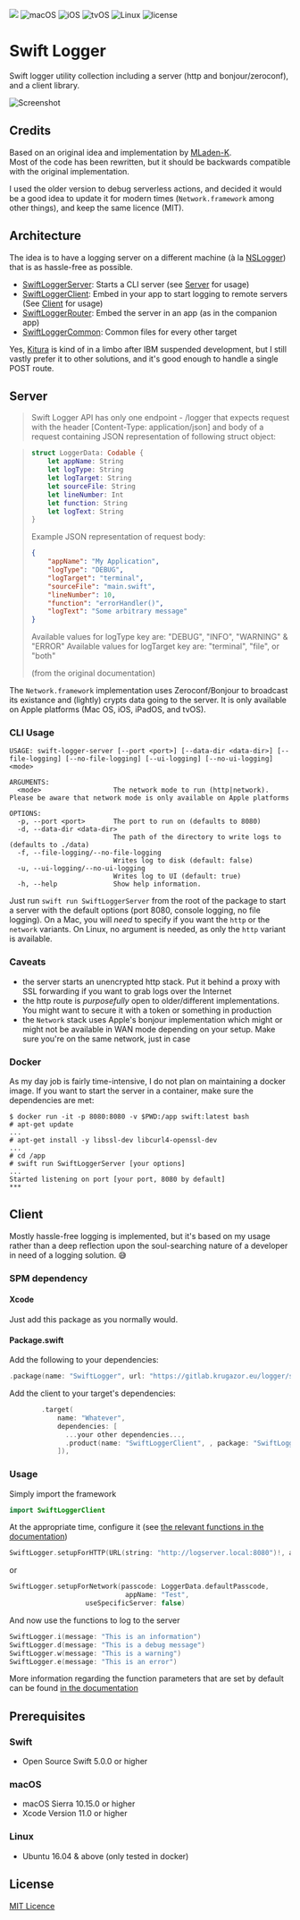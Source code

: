![](https://img.shields.io/badge/Swift-5.0-orange.svg?style=flat)
![macOS](https://img.shields.io/badge/os-macOS-green.svg?style=flat)
![iOS](https://img.shields.io/badge/os-iOS-green.svg?style=flat)
![tvOS](https://img.shields.io/badge/os-tvOS-green.svg?style=flat)
![Linux](https://img.shields.io/badge/os-linux-green.svg?style=flat)
![license](https://img.shields.io/github/license/mashape/apistatus.svg?style=flat)


# Swift Logger

Swift logger utility collection including a server (http and bonjour/zeroconf), and a client library.

![Screenshot](screenshot-terminal.png)

## Credits

Based on an original idea and implementation by [MLaden-K](https://github.com/Mladen-K/Swift-Logger-Server).  
Most of the code has been rewritten, but it should be backwards compatible with the original implementation.

I used the older version to debug serverless actions, and decided it would be a good idea to update it for modern times (`Network.framework` among other things), and keep the same licence (MIT).

## Architecture

The idea is to have a logging server on a different machine (à la [NSLogger](https://github.com/fpillet/NSLogger)) that is as hassle-free as possible.

- [SwiftLoggerServer](Docs/SwiftLoggerServer/): Starts a CLI server (see [Server](#Server) for usage)
- [SwiftLoggerClient](Docs/SwiftLoggerClient/): Embed in your app to start logging to remote servers (See [Client](#Client) for usage)
- [SwiftLoggerRouter](Docs/SwiftLoggerRouter/): Embed the server in an app (as in the companion app)
- [SwiftLoggerCommon](Docs/SwiftLoggerCommon/): Common files for every other target

Yes, [Kitura](https://github.com/Kitura/Kitura) is kind of in a limbo after IBM suspended development, but I still vastly prefer it to other solutions, and it's good enough to handle a single POST route.

## Server

> Swift Logger API has only one endpoint - /logger that expects request with the header [Content-Type: application/json] and body of a request containing JSON representation of following struct object:

> ```swift
> struct LoggerData: Codable {
>     let appName: String
>     let logType: String
>     let logTarget: String
>     let sourceFile: String
>     let lineNumber: Int
>     let function: String
>     let logText: String
> }
> ```
> 
> Example JSON representation of request body:
> ```json
> {
>     "appName": "My Application",
>     "logType": "DEBUG",                 
>     "logTarget": "terminal",
>     "sourceFile": "main.swift",
>     "lineNumber": 10,
>     "function": "errorHandler()",
>     "logText": "Some arbitrary message"
> }
> ```
> 
> Available values for logType key are: "DEBUG", "INFO", "WARNING" & "ERROR"
> Available values for logTarget key are: "terminal", "file", or "both"
> 
> (from the original documentation)

The `Network.framework` implementation uses Zeroconf/Bonjour to broadcast its existance and (lightly) crypts data going to the server. It is only available on Apple platforms (Mac OS, iOS, iPadOS, and tvOS).

### CLI Usage

```
USAGE: swift-logger-server [--port <port>] [--data-dir <data-dir>] [--file-logging] [--no-file-logging] [--ui-logging] [--no-ui-logging] <mode>

ARGUMENTS:
  <mode>                  The network mode to run (http|network). Please be aware that network mode is only available on Apple platforms 

OPTIONS:
  -p, --port <port>       The port to run on (defaults to 8080) 
  -d, --data-dir <data-dir>
                          The path of the directory to write logs to (defaults to ./data) 
  -f, --file-logging/--no-file-logging
                          Writes log to disk (default: false)
  -u, --ui-logging/--no-ui-logging
                          Writes log to UI (default: true)
  -h, --help              Show help information.
```

Just run `swift run SwiftLoggerServer` from the root of the package to start a server with the default options (port 8080, console logging, no file logging). On a Mac, you will *need* to specify if you want the `http` or the `network` variants. On Linux, no argument is needed, as only the `http` variant is available.

### Caveats

- the server starts an unencrypted http stack. Put it behind a proxy with SSL forwarding if you want to grab logs over the Internet
- the http route is *purposefully* open to older/different implementations. You might want to secure it with a token or something in production
- the `Network` stack uses Apple's bonjour implementation which might or might not be available in WAN mode depending on your setup. Make sure you're on the same network, just in case

### Docker 

As my day job is fairly time-intensive, I do not plan on maintaining a docker image. If you want to start the server in a container, make sure the dependencies are met:

```
$ docker run -it -p 8080:8080 -v $PWD:/app swift:latest bash
# apt-get update
...
# apt-get install -y libssl-dev libcurl4-openssl-dev
...
# cd /app
# swift run SwiftLoggerServer [your options]
...
Started listening on port [your port, 8080 by default]
***
```

## Client

Mostly hassle-free logging is implemented, but it's based on my usage rather than a deep reflection upon the soul-searching nature of a developer in need of a logging solution. 😅

### SPM dependency

#### Xcode

Just add this package as you normally would.

#### Package.swift

Add the following to your dependencies:

```swift
.package(name: "SwiftLogger", url: "https://gitlab.krugazor.eu/logger/swiftloggerserver", from: "1.0.0"),

```

Add the client to your target's dependencies:

```swift
        .target(
            name: "Whatever",
            dependencies: [
              ...your other dependencies..., 
              .product(name: "SwiftLoggerClient", , package: "SwiftLogger")
            ]),

```

### Usage

Simply import the framework

```swift
import SwiftLoggerClient
```

At the appropriate time, configure it (see [the relevant functions in the documentation](Docs/SwiftLoggerClient/classes/SwiftLogger.md))

```swift
SwiftLogger.setupForHTTP(URL(string: "http://logserver.local:8080")!, appName: "Test")
```

or

```swift
SwiftLogger.setupForNetwork(passcode: LoggerData.defaultPasscode, 
                             appName: "Test", 
                   useSpecificServer: false)

```

And now use the functions to log to the server

```swift
SwiftLogger.i(message: "This is an information")
SwiftLogger.d(message: "This is a debug message")
SwiftLogger.w(message: "This is a warning")
SwiftLogger.e(message: "This is an error")
```

More information regarding the function parameters that are set by default can be found [in the documentation](Docs/SwiftLoggerClient/classes/SwiftLogger.md)

## Prerequisites

### Swift
* Open Source Swift 5.0.0 or higher

### macOS
* macOS Sierra 10.15.0 or higher
* Xcode Version 11.0 or higher

### Linux
* Ubuntu 16.04 & above (only tested in docker)


## License
[MIT Licence](/LICENSE)
